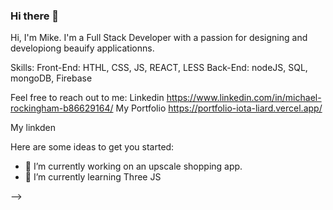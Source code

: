 ### Hi there 👋


Hi, I'm Mike. I'm a Full Stack Developer with a passion for designing and developiong beauify applicationns.

Skills:
  Front-End: HTHL, CSS, JS, REACT, LESS
  Back-End:   nodeJS, SQL, mongoDB, Firebase
  
Feel free to reach out to me: 
Linkedin https://www.linkedin.com/in/michael-rockingham-b86629164/
My Portfolio https://portfolio-iota-liard.vercel.app/



My linkden
  
Here are some ideas to get you started:

- 🔭 I’m currently working on an upscale shopping app.
- 🌱 I’m currently learning Three JS

-->

